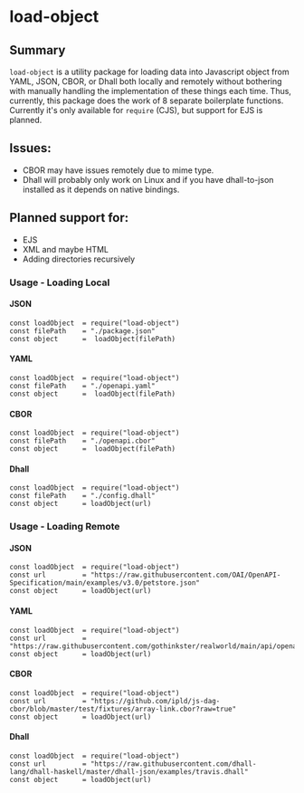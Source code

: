 # load-object

## Summary

`load-object` is a utility package for loading data into Javascript object from YAML, JSON, CBOR, or Dhall both locally and remotely without bothering with manually handling the implementation of these things each time. Thus, currently, this package does the work of 8 separate boilerplate functions. Currently it's only available for `require` (CJS), but support for EJS is planned.

## Issues:
- CBOR may have issues remotely due to mime type.
- Dhall will probably only work on Linux and if you have dhall-to-json installed as it depends on native bindings.

## Planned support for:
- EJS
- XML and maybe HTML
- Adding directories recursively

### Usage - Loading Local

#### JSON
```node
const loadObject  = require("load-object")
const filePath    = "./package.json"
const object      =  loadObject(filePath)
```

#### YAML
```node
const loadObject  = require("load-object")
const filePath    = "./openapi.yaml"
const object      =  loadObject(filePath)
```

#### CBOR
```node
const loadObject  = require("load-object")
const filePath    = "./openapi.cbor"
const object      =  loadObject(filePath)
```

#### Dhall
```node
const loadObject  = require("load-object")
const filePath    = "./config.dhall"
const object      = loadObject(url)
```

### Usage - Loading Remote

#### JSON
```node
const loadObject  = require("load-object")
const url         = "https://raw.githubusercontent.com/OAI/OpenAPI-Specification/main/examples/v3.0/petstore.json"
const object      = loadObject(url)
```

#### YAML
```node
const loadObject  = require("load-object")
const url         = "https://raw.githubusercontent.com/gothinkster/realworld/main/api/openapi.yml"
const object      = loadObject(url)
```

#### CBOR
```node
const loadObject  = require("load-object")
const url         = "https://github.com/ipld/js-dag-cbor/blob/master/test/fixtures/array-link.cbor?raw=true"
const object      = loadObject(url)
```

#### Dhall
```node
const loadObject  = require("load-object")
const url         = "https://raw.githubusercontent.com/dhall-lang/dhall-haskell/master/dhall-json/examples/travis.dhall"
const object      = loadObject(url)
```

